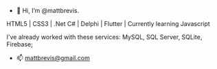 - 👋 Hi, I’m @mattbrevis.

HTML5 | CSS3 | .Net C# | Delphi | Flutter | Currently learning Javascript

I've already worked with these services: MySQL, SQL Server, SQLite, Firebase;

- 📫 mattbrevis@gmail.com
 
<!---
mattbrevis/mattbrevis is a ✨ special ✨ repository because its `README.md` (this file) appears on your GitHub profile.
You can click the Preview link to take a look at your changes.
--->
